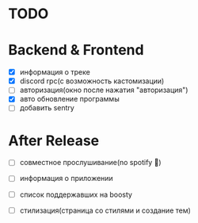 # TODO

# Backend & Frontend

-   [x] информация о треке
-   [x] discord rpc(с возможность кастомизации)
-   [ ] авторизация(окно после нажатия "авторизация")
-   [x] авто обновление программы
-   [ ] добавить sentry 

# After Release
-   [ ] совместное прослушивание(no spotify 🤫)
-   [ ] информация о приложении
-   [ ] список поддержавших на boosty
-   [ ] стилизация(страница со стилями и создание тем)

